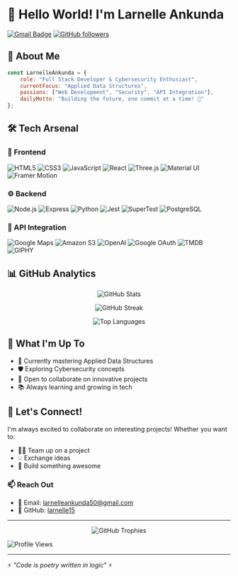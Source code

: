 # 👋 Hello World! I'm Larnelle Ankunda

[![Gmail Badge](https://img.shields.io/badge/-larnelleankunda50@gmail.com-00ff00?style=flat&logo=Gmail&logoColor=white)](mailto:larnelleankunda50@gmail.com)
[![GitHub followers](https://img.shields.io/github/followers/larnelle15?label=Follow&style=social)](https://github.com/larnelle15)

## 💫 About Me

```javascript
const LarnelleAnkunda = {
    role: "Full Stack Developer & Cybersecurity Enthusiast",
    currentFocus: "Applied Data Structures",
    passions: ["Web Development", "Security", "API Integration"],
    dailyMotto: "Building the future, one commit at a time! 🚀"
};
```

## 🛠️ Tech Arsenal

### 🎨 Frontend
![HTML5](https://img.shields.io/badge/-HTML5-00ff00?style=for-the-badge&logo=html5&logoColor=white)
![CSS3](https://img.shields.io/badge/-CSS3-00ff00?style=for-the-badge&logo=css3&logoColor=white)
![JavaScript](https://img.shields.io/badge/-JavaScript-00ff00?style=for-the-badge&logo=javascript&logoColor=white)
![React](https://img.shields.io/badge/-React-00ff00?style=for-the-badge&logo=react&logoColor=white)
![Three.js](https://img.shields.io/badge/-Three.js-00ff00?style=for-the-badge&logo=three.js&logoColor=white)
![Material UI](https://img.shields.io/badge/-Material%20UI-00ff00?style=for-the-badge&logo=mui&logoColor=white)
![Framer Motion](https://img.shields.io/badge/-Framer%20Motion-00ff00?style=for-the-badge&logo=framer&logoColor=white)

### ⚙️ Backend
![Node.js](https://img.shields.io/badge/-Node.js-00ff00?style=for-the-badge&logo=node.js&logoColor=white)
![Express](https://img.shields.io/badge/-Express-00ff00?style=for-the-badge&logo=express&logoColor=white)
![Python](https://img.shields.io/badge/-Python-00ff00?style=for-the-badge&logo=python&logoColor=white)
![Jest](https://img.shields.io/badge/-Jest-00ff00?style=for-the-badge&logo=jest&logoColor=white)
![SuperTest](https://img.shields.io/badge/-SuperTest-00ff00?style=for-the-badge&logo=supertest&logoColor=white)
![PostgreSQL](https://img.shields.io/badge/-PostgreSQL-00ff00?style=for-the-badge&logo=postgresql&logoColor=white)

### 🔌 API Integration
![Google Maps](https://img.shields.io/badge/-Google%20Maps%20API-00ff00?style=for-the-badge&logo=google-maps&logoColor=white)
![Amazon S3](https://img.shields.io/badge/-Amazon%20S3-00ff00?style=for-the-badge&logo=amazon-aws&logoColor=white)
![OpenAI](https://img.shields.io/badge/-OpenAI%20API-00ff00?style=for-the-badge&logo=openai&logoColor=white)
![Google OAuth](https://img.shields.io/badge/-Google%20OAuth-00ff00?style=for-the-badge&logo=google&logoColor=white)
![TMDB](https://img.shields.io/badge/-TMDB%20API-00ff00?style=for-the-badge&logo=themoviedatabase&logoColor=white)
![GIPHY](https://img.shields.io/badge/-GIPHY%20API-00ff00?style=for-the-badge&logo=giphy&logoColor=white)

## 📊 GitHub Analytics

<p align="center">
  <img src="https://github-readme-stats.vercel.app/api?username=larnelle15&show_icons=true&theme=chartreuse-dark&hide_border=true" alt="GitHub Stats" />
</p>

<p align="center">
  <img src="https://github-readme-streak-stats.herokuapp.com/?user=larnelle15&theme=chartreuse-dark&hide_border=true" alt="GitHub Streak" />
</p>

<p align="center">
  <img src="https://github-readme-stats.vercel.app/api/top-langs/?username=larnelle15&layout=compact&theme=chartreuse-dark&hide_border=true" alt="Top Languages" />
</p>

## 🌟 What I'm Up To

- 🔭 Currently mastering Applied Data Structures
- 🛡️ Exploring Cybersecurity concepts
- 🤝 Open to collaborate on innovative projects
- 📚 Always learning and growing in tech

## 🤝 Let's Connect!

I'm always excited to collaborate on interesting projects! Whether you want to:
- 🤜🤛 Team up on a project
- 💡 Exchange ideas
- 🚀 Build something awesome

### 📫 Reach Out
- 📧 Email: larnelleankunda50@gmail.com
- 💼 GitHub: [larnelle15](https://github.com/larnelle15)

---
<p align="center">
  <img src="https://github-profile-trophy.vercel.app/?username=larnelle15&theme=matrix&no-frame=true&no-bg=true&margin-w=4" alt="GitHub Trophies" />
</p>

![Profile Views](https://komarev.com/ghpvc/?username=larnelle15&color=00ff00&style=flat)

---
⚡ *"Code is poetry written in logic"* ⚡
